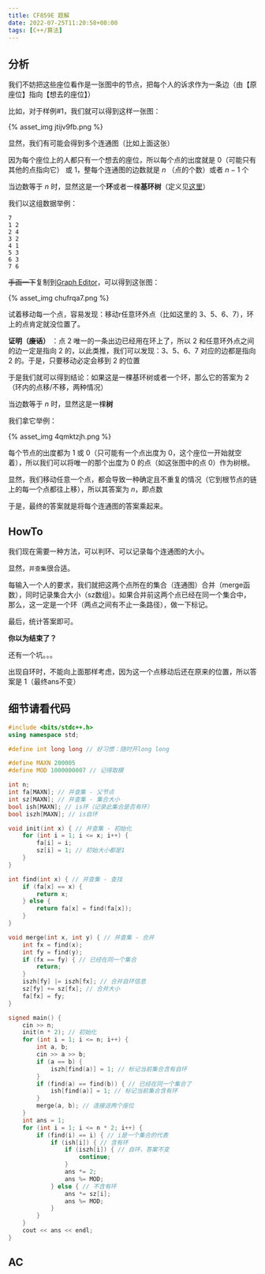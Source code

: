 ```yaml
---
title: CF859E 题解
date: 2022-07-25T11:20:58+08:00
tags: [C++/算法]
---
```

## 分析

我们不妨把这些座位看作是一张图中的节点，把每个人的诉求作为一条边（由【原座位】指向【想去的座位】）

比如，对于样例#1，我们就可以得到这样一张图：

{% asset_img jtijv9fb.png %}

显然，我们有可能会得到多个连通图（比如上面这张）

因为每个座位上的人都只有一个想去的座位，所以每个点的出度就是 $0$（可能只有其他的点指向它） 或 $1$，整每个连通图的边数就是 $n$ （点的个数）或者 $n - 1$ 个

当边数等于 $n$ 时，显然这是一个**环**或者一棵**基环树**（定义见[这里](https://blog.csdn.net/weixin_45697774/article/details/108948457)）

我们以这组数据举例：


```
7
1 2
2 4
3 2
4 1
5 3
6 3
7 6
```

~~手画一下~~复制到[Graph Editor](https://csacademy.com/app/graph_editor/)，可以得到这张图：

{% asset_img chufrqa7.png %}

试着移动每一个点，容易发现：移动r任意环外点（比如这里的 $3$、$5$、$6$、$7$），环上的点肯定就没位置了。 

**证明（~~废话~~）** ：点 $2$ 唯一的一条出边已经用在环上了，所以 $2$ 和任意环外点之间的边一定是指向 $2$ 的，以此类推，我们可以发现：$3$、$5$、$6$、$7$ 对应的边都是指向 $2$ 的。于是，只要移动必定会移到 $2$ 的位置

于是我们就可以得到结论：如果这是一棵基环树或者一个环，那么它的答案为 $2$（环内的点移/不移，两种情况）

当边数等于 $n$ 时，显然这是一棵**树**

我们拿它举例：

{% asset_img 4qmktzjh.png %}

每个节点的出度都为 $1$ 或 $0$（只可能有一个点出度为 $0$，这个座位一开始就空着），所以我们可以将唯一的那个出度为 $0$ 的点（如这张图中的点 $0$）作为树根。

显然，我们移动任意一个点，都会导致一种确定且不重复的情况（它到根节点的链上的每一个点都往上移），所以其答案为 $n$，即点数

于是，最终的答案就是将每个连通图的答案乘起来。

## HowTo

我们现在需要一种方法，可以判环、可以记录每个连通图的大小。

显然，`并查集`很合适。

每输入一个人的要求，我们就把这两个点所在的集合（连通图）合并（merge函数），同时记录集合大小（sz数组）。如果合并前这两个点已经在同一个集合中，那么，这一定是一个环（两点之间有不止一条路径），做一下标记。

最后，统计答案即可。

**你以为结束了？**

还有一个坑。。。

出现自环时，不能向上面那样考虑，因为这一个点移动后还在原来的位置，所以答案是 $1$（最终ans不变）

## 细节请看代码

```cpp
#include <bits/stdc++.h>
using namespace std;

#define int long long // 好习惯：随时开long long

#define MAXN 200005
#define MOD 1000000007 // 记得取模

int n;
int fa[MAXN]; // 并查集 - 父节点
int sz[MAXN]; // 并查集 - 集合大小
bool ish[MAXN]; // is环（记录此集合是否有环）
bool iszh[MAXN]; // is自环

void init(int x) { // 并查集 - 初始化
    for (int i = 1; i <= x; i++) {
        fa[i] = i;
        sz[i] = 1; // 初始大小都是1
    }
}

int find(int x) { // 并查集 - 查找
    if (fa[x] == x) {
        return x;
    } else {
        return fa[x] = find(fa[x]);
    }
}

void merge(int x, int y) { // 并查集 - 合并
    int fx = find(x);
    int fy = find(y);
    if (fx == fy) { // 已经在同一个集合
        return;
    }
    iszh[fy] |= iszh[fx]; // 合并自环信息
    sz[fy] += sz[fx]; // 合并大小
    fa[fx] = fy;
}

signed main() {
    cin >> n;
    init(n * 2); // 初始化
    for (int i = 1; i <= n; i++) {
        int a, b;
        cin >> a >> b;
        if (a == b) {
            iszh[find(a)] = 1; // 标记当前集合含有自环
        }
        if (find(a) == find(b)) { // 已经在同一个集合了
            ish[find(a)] = 1; // 标记当前集合含有环
        }
        merge(a, b); // 连接这两个座位
    }
    int ans = 1;
    for (int i = 1; i <= n * 2; i++) {
        if (find(i) == i) { // i是一个集合的代表
            if (ish[i]) { // 含有环
                if (iszh[i]) { // 自环，答案不变
                    continue;
                }
                ans *= 2;
                ans %= MOD;
            } else { // 不含有环
                ans *= sz[i];
                ans %= MOD;
            }
        }
    }
    cout << ans << endl;
}
```

## AC
